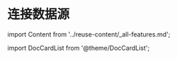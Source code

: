 # 连接数据源
import Content from '../reuse-content/_all-features.md';

<Content />

import DocCardList from '@theme/DocCardList';

<DocCardList />

